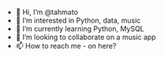 - 👋 Hi, I’m @tahmato
- 👀 I’m interested in Python, data, music
- 🌱 I’m currently learning Python, MySQL
- 💞️ I’m looking to collaborate on a music app
- 📫 How to reach me - on here?

<!---
tahmato/tahmato is a ✨ special ✨ repository because its `README.md` (this file) appears on your GitHub profile.
You can click the Preview link to take a look at your changes.
--->
